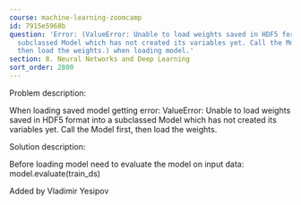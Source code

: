 ```yaml
---
course: machine-learning-zoomcamp
id: 7915e5968b
question: 'Error: (ValueError: Unable to load weights saved in HDF5 format into a
  subclassed Model which has not created its variables yet. Call the Model first,
  then load the weights.) when loading model.'
section: 8. Neural Networks and Deep Learning
sort_order: 2800
---
```


Problem description:

When loading saved model getting error: ValueError: Unable to load weights saved in HDF5 format into a subclassed Model which has not created its variables yet. Call the Model first, then load the weights.

Solution description:

Before loading model need to evaluate the model on input data: model.evaluate(train_ds)

Added by Vladimir Yesipov


